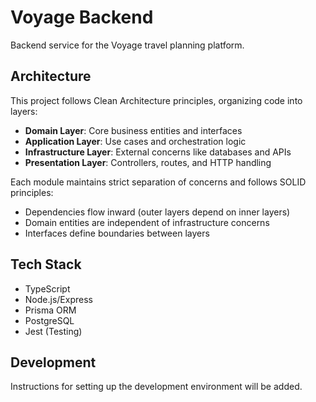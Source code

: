 # Voyage Backend

Backend service for the Voyage travel planning platform.

## Architecture

This project follows Clean Architecture principles, organizing code into layers:

- **Domain Layer**: Core business entities and interfaces
- **Application Layer**: Use cases and orchestration logic
- **Infrastructure Layer**: External concerns like databases and APIs
- **Presentation Layer**: Controllers, routes, and HTTP handling

Each module maintains strict separation of concerns and follows SOLID principles:
- Dependencies flow inward (outer layers depend on inner layers)
- Domain entities are independent of infrastructure concerns
- Interfaces define boundaries between layers

## Tech Stack

- TypeScript
- Node.js/Express
- Prisma ORM
- PostgreSQL
- Jest (Testing)

## Development

Instructions for setting up the development environment will be added.
